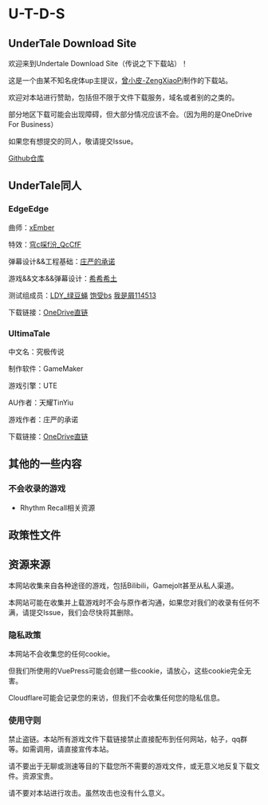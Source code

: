 # U-T-D-S

## UnderTale Download Site

欢迎来到Undertale Download Site（传说之下下载站）！

这是一个由某不知名疣体up主提议，[曾小皮-ZengXiaoPi](https://space.bilibili.com/481298570)制作的下载站。

欢迎对本站进行赞助，包括但不限于文件下载服务，域名或者别的之类的。

部分地区下载可能会出现障碍，但大部分情况应该不会。（因为用的是OneDrive For Business）

如果您有想提交的同人，敬请提交Issue。

[Github仓库](https://github.com/ZengXiaoPi/UT-DS)

## UnderTale同人

### EdgeEdge

曲师：[xEmber](https://space.bilibili.com/241574295)

特效：[穹c啋f汾_QcCfF](https://space.bilibili.com/1438530442)

弹幕设计&&工程基础：[庄严的承诺](https://space.bilibili.com/281722705)

游戏&&文本&&弹幕设计：[希希希土](https://space.bilibili.com/39016431)

测试组成员：[LDY_绿豆蝇](https://space.bilibili.com/1495633867) [饱受bs](https://space.bilibili.com/1516890357) [我是屑114513](https://space.bilibili.com/1686810190)

下载链接：[OneDrive直链](https://download.zxpweb.eu.org/edgeedge3.0.zip)

### UltimaTale

中文名：究极传说

制作软件：GameMaker

游戏引擎：UTE

AU作者：天耀TinYiu

游戏作者：庄严的承诺

下载链接：[OneDrive直链](https://download.zxpweb.eu.org/%E7%A9%B6%E6%9E%81%E4%BC%A0%E8%AF%B4.zip)

## 其他的一些内容

### 不会收录的游戏

* Rhythm Recall相关资源

## 政策性文件

## 资源来源

本网站收集来自各种途径的游戏，包括Bilibili，Gamejolt甚至从私人渠道。

本网站可能在收集并上载游戏时不会与原作者沟通，如果您对我们的收录有任何不满，请提交Issue，我们会尽快将其删除。

### 隐私政策

本网站不会收集您的任何cookie。

但我们所使用的VuePress可能会创建一些cookie，请放心，这些cookie完全无害。

Cloudflare可能会记录您的来访，但我们不会收集任何您的隐私信息。

### 使用守则

禁止盗链。本站所有游戏文件下载链接禁止直接配布到任何网站，帖子，qq群等。如需调用，请直接宣传本站。

请不要出于无聊或测速等目的下载您所不需要的游戏文件，或无意义地反复下载文件。资源宝贵。

请不要对本站进行攻击。虽然攻击也没有什么意义。

